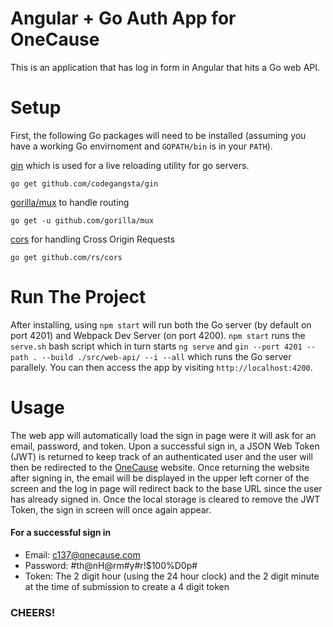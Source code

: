# Angular + Go Auth App for OneCause
This is an application that has log in form in Angular that hits a Go web API.

# Setup
First, the following Go packages will need to be installed (assuming you have a working Go envirnoment and `GOPATH/bin` is in your `PATH`).

[gin](https://github.com/codegangsta/gin) which is used for a live reloading utility for go servers.
```
go get github.com/codegangsta/gin
```

[gorilla/mux](https://github.com/gorilla/mux) to handle routing
```
go get -u github.com/gorilla/mux
```

[cors](https://github.com/rs/cors) for handling Cross Origin Requests
```
go get github.com/rs/cors
```

# Run The Project
After installing, using `npm start` will run both the Go server (by default on port 4201) and Webpack Dev Server (on port 4200). `npm start` runs the `serve.sh` bash script which in turn starts `ng serve` and `gin --port 4201 --path . --build ./src/web-api/ --i --all` which runs the Go server parallely. You can then access the app by visiting `http://localhost:4200`.

# Usage
The web app will automatically load the sign in page were it will ask for an email, password, and token. Upon a successful sign in, a JSON Web Token (JWT) is returned to keep track of an authenticated user and the user will then be redirected to the [OneCause](https://www.onecause.com) website. Once returning the website after signing in, the email will be displayed in the upper left corner of the screen and the log in page will redirect back to the base URL since the user has already signed in. Once the local storage is cleared to remove the JWT Token, the sign in screen will once again appear.

#### For a successful sign in
* Email: c137@onecause.com
* Password: #th@nH@rm#y#r!$100%D0p#
* Token: The 2 digit hour (using the 24 hour clock) and the 2 digit minute at the time of submission to create a 4 digit token

### CHEERS!
